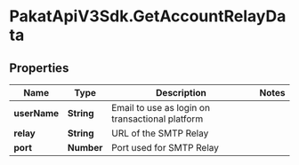 # PakatApiV3Sdk.GetAccountRelayData

## Properties
Name | Type | Description | Notes
------------ | ------------- | ------------- | -------------
**userName** | **String** | Email to use as login on transactional platform | 
**relay** | **String** | URL of the SMTP Relay | 
**port** | **Number** | Port used for SMTP Relay | 


